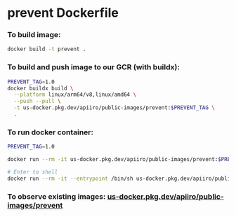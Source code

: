 # prevent Dockerfile

### To build image:

```bash
docker build -t prevent .
```

### To build and push image to our GCR (with buildx):

```bash
PREVENT_TAG=1.0
docker buildx build \
  --platform linux/arm64/v8,linux/amd64 \
  --push --pull \
  -t us-docker.pkg.dev/apiiro/public-images/prevent:$PREVENT_TAG \
  .
```

### To run docker container:

```bash
PREVENT_TAG=1.0

docker run --rm -it us-docker.pkg.dev/apiiro/public-images/prevent:$PREVENT_TAG

# Enter to shell
docker run --rm -it --entrypoint /bin/sh us-docker.pkg.dev/apiiro/public-images/prevent:$PREVENT_TAG
```

### To observe existing images: [us-docker.pkg.dev/apiiro/public-images/prevent]()
